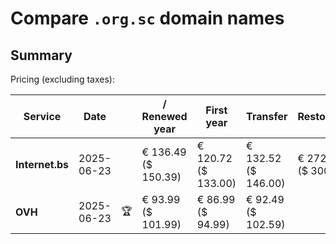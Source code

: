 # Compare `.org.sc` domain names

## Summary

Pricing (excluding taxes):

| Service | Date |  | / Renewed year | First year | Transfer | Restoration |
|--|--|--|--|--|--|--|
| **Internet.bs** | 2025-06-23 |  | € 136.49<br>($ 150.39) | € 120.72<br>($ 133.00) | € 132.52<br>($ 146.00) | € 272.65<br>($ 300.39) |
| **OVH** | 2025-06-23 | 🏆 | € 93.99<br>($ 101.99) | € 86.99<br>($ 94.99) | € 92.49<br>($ 102.59) |  |
